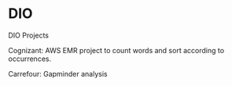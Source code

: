 # DIO
DIO Projects

Cognizant: AWS EMR project to count words and sort according to occurrences.

Carrefour: Gapminder analysis 
